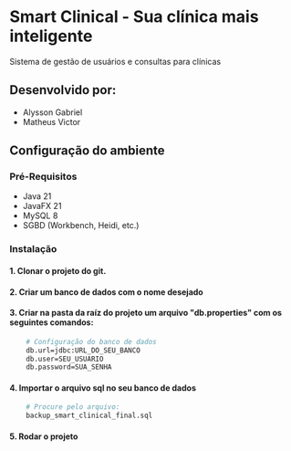 # Smart Clinical - Sua clínica mais inteligente
Sistema de gestão de usuários e consultas para clínicas

## Desenvolvido por:
- Alysson Gabriel
- Matheus Victor
## Configuração do ambiente
### Pré-Requisitos
- Java 21
- JavaFX 21
- MySQL 8
- SGBD (Workbench, Heidi, etc.)
### Instalação
#### 1. Clonar o projeto do git.
#### 2. Criar um banco de dados com o nome desejado
#### 3. Criar na pasta da raíz do projeto um arquivo "db.properties" com os seguintes comandos:
```bash
    # Configuração do banco de dados
    db.url=jdbc:URL_DO_SEU_BANCO
    db.user=SEU_USUARIO
    db.password=SUA_SENHA
```
#### 4. Importar o arquivo sql no seu banco de dados
```bash
    # Procure pelo arquivo: 
    backup_smart_clinical_final.sql
 ```
#### 5. Rodar o projeto
